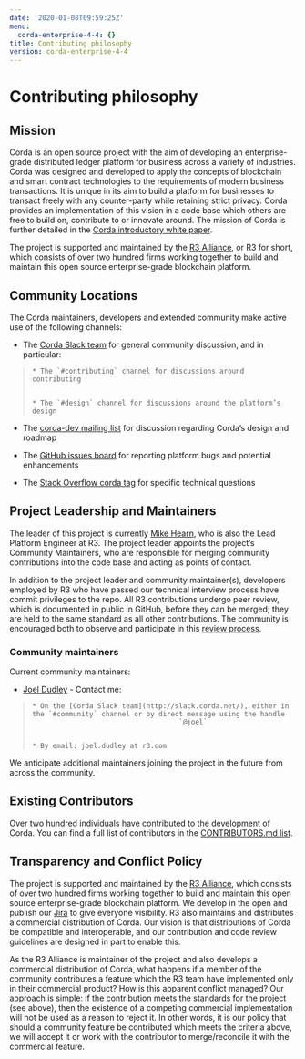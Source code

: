```yaml
---
date: '2020-01-08T09:59:25Z'
menu:
  corda-enterprise-4-4: {}
title: Contributing philosophy
version: corda-enterprise-4-4
---
```



# Contributing philosophy


## Mission

Corda is an open source project with the aim of developing an enterprise-grade distributed ledger platform for business across a variety of
                industries.  Corda was designed and developed to apply the concepts of blockchain and smart contract technologies to the requirements of
                modern business transactions.  It is unique in its aim to build a platform for businesses to transact freely with any counter-party while
                retaining strict privacy. Corda provides an implementation of this vision in a code base which others are free to build on, contribute to
                or innovate around. The mission of Corda is further detailed in the [Corda introductory white paper](_static/corda-introductory-whitepaper.pdf).

The project is supported and maintained by the [R3 Alliance](https://www.r3.com), or R3 for short, which consists of over two hundred firms
                working together to build and maintain this open source enterprise-grade blockchain platform.


## Community Locations

The Corda maintainers, developers and extended community make active use of the following channels:


* The [Corda Slack team](http://slack.corda.net/) for general community discussion, and in particular:

> 
> 
>     * The `#contributing` channel for discussions around contributing
> 
> 
>     * The `#design` channel for discussions around the platform’s design
> 
> 

* The [corda-dev mailing list](https://groups.io/g/corda-dev) for discussion regarding Corda’s design and roadmap


* The [GitHub issues board](https://github.com/corda/corda/issues) for reporting platform bugs and potential enhancements


* The [Stack Overflow corda tag](https://stackoverflow.com/questions/tagged/corda) for specific technical questions



## Project Leadership and Maintainers

The leader of this project is currently [Mike Hearn](https://github.com/mikehearn), who is also the Lead Platform Engineer at R3. The
                project leader appoints the project’s Community Maintainers, who are responsible for merging community contributions into the code base and
                acting as points of contact.

In addition to the project leader and community maintainer(s), developers employed by R3 who have passed our technical interview process
                have commit privileges to the repo. All R3 contributions undergo peer review, which is documented in public in GitHub, before they can be
                merged; they are held to the same standard as all other contributions. The community is encouraged both to observe and participate in this
                [review process](https://github.com/corda/corda/pulls).


### Community maintainers

Current community maintainers:


* [Joel Dudley](https://github.com/joeldudleyr3) - Contact me:

> 
> 
>     * On the [Corda Slack team](http://slack.corda.net/), either in the `#community` channel or by direct message using the handle
>                                         `@joel`
> 
> 
>     * By email: joel.dudley at r3.com
> 
> 

We anticipate additional maintainers joining the project in the future from across the community.


## Existing Contributors

Over two hundred individuals have contributed to the development of Corda. You can find a full list of contributors in the
                [CONTRIBUTORS.md list](https://github.com/corda/corda/blob/master/CONTRIBUTORS.md).


## Transparency and Conflict Policy

The project is supported and maintained by the [R3 Alliance](https://www.r3.com), which consists of over two hundred firms working together
                to build and maintain this open source enterprise-grade blockchain platform. We develop in the open and publish our
                [Jira](https://r3-cev.atlassian.net/projects/CORDA/summary) to give everyone visibility. R3 also maintains and distributes a commercial
                distribution of Corda. Our vision is that distributions of Corda be compatible and interoperable, and our contribution and code review
                guidelines are designed in part to enable this.

As the R3 Alliance is maintainer of the project and also develops a commercial distribution of Corda, what happens if a member of the
                community contributes a feature which the R3 team have implemented only in their commercial product? How is this apparent conflict managed?
                Our approach is simple: if the contribution meets the standards for the project (see above), then the existence of a competing commercial
                implementation will not be used as a reason to reject it. In other words, it is our policy that should a community feature be contributed
                which meets the criteria above, we will accept it or work with the contributor to merge/reconcile it with the commercial feature.


